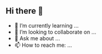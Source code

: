 ## Hi there 👋

- 🌱 I’m currently learning ...
- 👯 I’m looking to collaborate on ...
- 💬 Ask me about ...
- 📫 How to reach me: ...
